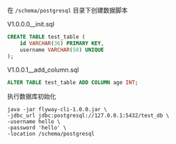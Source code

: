 
在 `/schema/postgresql` 目录下创建数据脚本

V1.0.0.0__init.sql

```sql
CREATE TABLE test_table (
    id VARCHAR(36) PRIMARY KEY,
    username VARCHAR(50) UNIQUE
);
```

V1.0.0.1__add_column.sql

```sql
ALTER TABLE test_table ADD COLUMN age INT;
```

执行数据库初始化

```shell
java -jar flyway-cli-1.0.0.jar \
-jdbc_url jdbc:postgresql://127.0.0.1:5432/test_db \
-username hello \
-password 'hello' \
-location /schema/postgresql
```